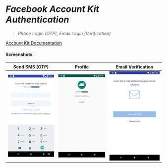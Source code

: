 # *Facebook Account Kit Authentication*
> _Phone Login (OTP), Email Login (Verification)_

[Account Kit Documentation](https://developers.facebook.com/docs/accountkit/android)

#### Screenshots
 Send SMS (OTP)                            | Profile                             | Email Verification                         		                    
:------------------------------------------:|:-------------------------------------------:|:-------------------------------------------:
 <img src="files/code.png" width="200"> | <img src="files/profile.png" width="200"> | <img src="files/email.png" width="200"> 

